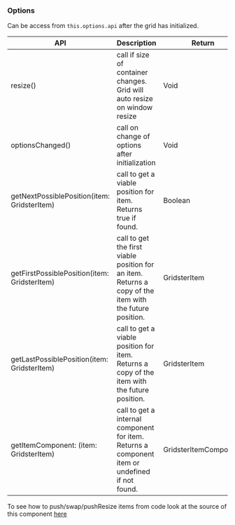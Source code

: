 ### Options
Can be access from `this.options.api` after the grid has initialized.

API | Description | Return
------------ | ------------- | -------------
resize() | call if size of container changes. Grid will auto resize on window resize | Void
optionsChanged() | call on change of options after initialization | Void
getNextPossiblePosition(item: GridsterItem) | call to get a viable position for item. Returns true if found. | Boolean
getFirstPossiblePosition(item: GridsterItem) | call to get the first viable position for an item. Returns a copy of the item with the future position. | GridsterItem
getLastPossiblePosition(item: GridsterItem) | call to get a viable position for item. Returns a copy of the item with the future position. | GridsterItem
getItemComponent: (item: GridsterItem) | call to get a internal component for item. Returns a component item or undefined if not found. | GridsterItemComponent

To see how to push/swap/pushResize items from code look at the source of this component [here](https://github.com/tiberiuzuld/angular-gridster2/blob/master/src/app/sections/api/api.component.ts)
